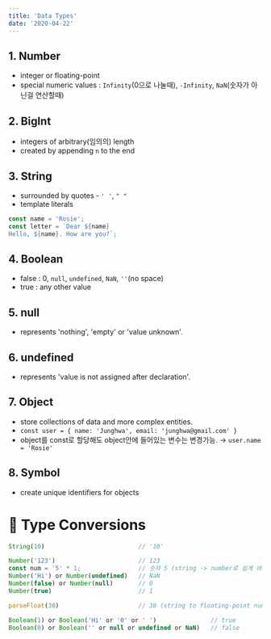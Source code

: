 ```yaml
---
title: 'Data Types'
date: '2020-04-22'
---
```


## 1. Number

- integer or floating-point
- special numeric values : `Infinity`(0으로 나눌때), `-Infinity`, `NaN`(숫자가 아닌걸 연산할때)

## 2. BigInt

- integers of arbitrary(임의의) length
- created by appending `n` to the end

## 3. String

- surrounded by quotes - `' '`, `" "`
- template literals

```js
const name = 'Rosie';
const letter = `Dear ${name}
Hello, ${name}. How are you?`;
```

## 4. Boolean

- false : 0, `null`, `undefined`, `NaN`, `''`(no space)
- true : any other value

## 5. null

- represents 'nothing', 'empty' or 'value unknown'.

## 6. undefined

- represents 'value is not assigned after declaration'.

## 7. Object

- store collections of data and more complex entities.
- `const user = { name: 'Junghwa', email: 'junghwa@gmail.com' }`
- object를 const로 할당해도 object안에 들어있는 변수는 변경가능. → `user.name = 'Rosie'`

## 8. Symbol

- create unique identifiers for objects

# 🔄 Type Conversions

```js
String(10)                          // '10'

Number('123')                       // 123
const num = '5' * 1;                // 숫자 5 (string -> number로 쉽게 바꾸는 trick)
Number('Hi') or Number(undefined)   // NaN
Number(false) or Number(null)       // 0
Number(true)                        // 1

parseFloat(30)                      // 30 (string to floating-point number)

Boolean(1) or Boolean('Hi' or '0' or ' ')               // true
Boolean(0) or Boolean('' or null or undefined or NaN)   // false
```